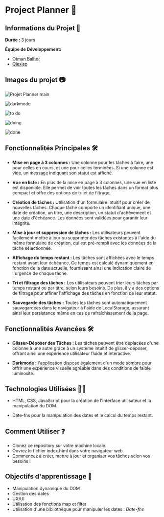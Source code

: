 # Project Planner 🚀

## Informations du Projet 🤝

**Durée :** 3 jours

**Équipe de Développement:**
- [Otman Balhor](https://github.com/otmanbalhor)
- [Qlexisp](https://github.com/qlexisp)


## Images du projet 📷

![Projet Planner main](https://github.com/otmanbalhor/Projet-Collection/assets/151409181/32ba9005-8d16-4742-a2c0-a2eeb5eed2fb)

![darkmode](https://github.com/otmanbalhor/Hackers-Poulette/assets/151409181/1efde905-9e97-405a-a71e-77f9b84df0be)

![to do](https://github.com/otmanbalhor/Hackers-Poulette/assets/151409181/ad721c9a-7243-4bad-8e3d-a7d3925baffd)

![doing](https://github.com/otmanbalhor/Hackers-Poulette/assets/151409181/a46e3ec9-ce89-4277-83b0-2beb87808d0e)

![done](https://github.com/otmanbalhor/Hackers-Poulette/assets/151409181/c3c62a13-bb7e-4207-a9a8-6890f8b19e62)


## Fonctionnalités Principales 🛠️


* **Mise en page à 3 colonnes :** Une colonne pour les tâches à faire, une pour celles en cours, et une pour celles terminées. Si une colonne est vide, un message indiquant son statut est affiché.

* **Vue en liste :** En plus de la mise en page à 3 colonnes, une vue en liste est disponible. Elle permet de voir toutes les tâches dans un format plus compact et offre des options de tri et de filtrage.

* **Création de tâches :** Utilisation d'un formulaire intuitif pour créer de nouvelles tâches. Chaque tâche comporte un identifiant unique, une date de création, un titre, une description, un statut d'achèvement et une date d'échéance. Les données sont validées pour garantir leur intégrité.

* **Mise à jour et suppression de tâches :** Les utilisateurs peuvent facilement mettre à jour ou supprimer des tâches existantes à l'aide du même formulaire de création, qui est pré-rempli avec les données de la tâche sélectionnée.

* **Affichage du temps restant :** Les tâches sont affichées avec le temps restant avant leur échéance. Ce temps est calculé dynamiquement en fonction de la date actuelle, fournissant ainsi une indication claire de l'urgence de chaque tâche.

* **Tri et filtrage des tâches :** Les utilisateurs peuvent trier leurs tâches par temps restant ou par titre, selon leurs besoins. De plus, il y a des options de filtrage pour affiner l'affichage des tâches en fonction de leur statut.

* **Sauvegarde des tâches :** Toutes les tâches sont automatiquement sauvegardées dans le navigateur à l'aide de LocalStorage, assurant ainsi leur persistance même en cas de rafraîchissement de la page.

## Fonctionnalités Avancées 🛠️

* **Glisser-Déposer des Tâches :** Les tâches peuvent être déplacées d'une colonne à une autre grâce à un système intuitif de glisser-déposer, offrant ainsi une expérience utilisateur fluide et interactive.

* **Darkmode :**  l'application dispose également d'un mode sombre pour offrir une expérience visuelle agréable dans des conditions de faible luminosité.

## Technologies Utilisées 👨‍💻
* HTML, CSS, JavaScript pour la création de l'interface utilisateur et la manipulation du DOM.

* Date-fns pour la manipulation des dates et le calcul du temps restant.

## Comment Utiliser ❓

* Clonez ce repository sur votre machine locale.
* Ouvrez le fichier index.html dans votre navigateur web.
* Commencez à créer, mettre à jour et organiser vos tâches selon vos besoins !

## Objectifs d'apprentissage 🎯

* Manipulation dynamique du DOM
* Gestion des dates
* UX/UI
* Utilisation des fonctions map et filter
* Utilisation d'une bibliothèque pour manipuler les dates : *Date-fns*
